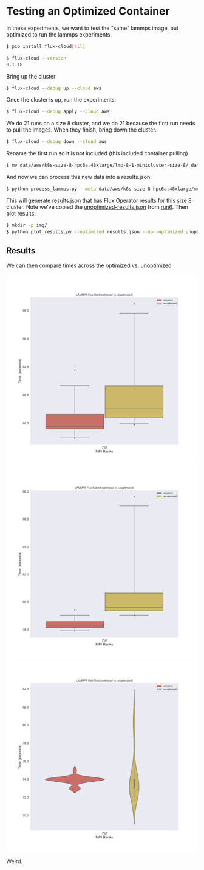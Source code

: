 # Testing an Optimized Container

In these experiments, we want to test the "same" lammps image, but optimized 
to run the lammps experiments.

```bash
$ pip install flux-cloud[all]
```
```bash
$ flux-cloud --version
0.1.18
```

Bring up the cluster

```bash
$ flux-cloud --debug up --cloud aws
```

Once the cluster is up, run the experiments:

```bash
$ flux-cloud --debug apply --cloud aws
```

We do 21 runs on a size 8 cluster, and we do 21 because the first run needs to
pull the images. When they finish, bring down the cluster.

```bash
$ flux-cloud --debug down --cloud aws
```

Rename the first run so it is not included (this included container pulling)

```bash
$ mv data/aws/k8s-size-8-hpc6a.48xlarge/lmp-8-1-minicluster-size-8/ data/aws/k8s-size-8-hpc6a.48xlarge/_lmp-8-1-minicluster-size-8/
```

And now we can process this new data into a results.json:

```bash
$ python process_lammps.py --meta data/aws/k8s-size-8-hpc6a.48xlarge/meta.json ./data/
```

This will generate [results.json](results.json) that has Flux Operator results for this
size 8 cluster. Note we've copied the [unoptimized-results.json](unoptimized-results.json) from
[run6](../kubecon/run6). Then plot results:

```bash
$ mkdir -p img/
$ python plot_results.py --optimized results.json --non-optimized unoptimized-results.json --outdir ./img
```

## Results

We can then compare times across the optimized vs. unoptimized

![img/lammps_fluxstart_optimization_comparison_lammps.png](img/lammps_fluxstart_optimization_comparison_lammps.png)
![img/lammps_fluxsubmit_optimization_comparison_lammps.png](img/lammps_fluxsubmit_optimization_comparison_lammps.png)
![img/walltime_lammps.png](img/walltime_lammps.png)

Weird.
